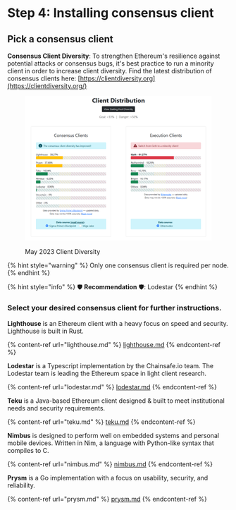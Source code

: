 # Step 4: Installing consensus client

## Pick a consensus client

**Consensus Client Diversity**: To strengthen Ethereum's resilience against potential attacks or consensus bugs, it's best practice to run a minority client in order to increase client diversity. Find the latest distribution of consensus clients here: [https://clientdiversity.org](https://clientdiversity.org/)

<figure><img src="../../../../../.gitbook/assets/clidiv.png" alt=""><figcaption><p>May 2023 Client Diversity</p></figcaption></figure>

{% hint style="warning" %}
Only one consensus client is required per node.
{% endhint %}

{% hint style="info" %}
:shield: **Recommendation** :shield:: Lodestar
{% endhint %}

### Select your desired consensus client for further instructions.

**Lighthouse** is an Ethereum client with a heavy focus on speed and security. Lighthouse is built in Rust.

{% content-ref url="lighthouse.md" %}
[lighthouse.md](lighthouse.md)
{% endcontent-ref %}

**Lodestar** is a Typescript implementation by the Chainsafe.io team. The Lodestar team is leading the Ethereum space in light client research.

{% content-ref url="lodestar.md" %}
[lodestar.md](lodestar.md)
{% endcontent-ref %}

**Teku** is a Java-based Ethereum client designed & built to meet institutional needs and security requirements.

{% content-ref url="teku.md" %}
[teku.md](teku.md)
{% endcontent-ref %}

**Nimbus** is designed to perform well on embedded systems and personal mobile devices. Written in Nim, a language with Python-like syntax that compiles to C.

{% content-ref url="nimbus.md" %}
[nimbus.md](nimbus.md)
{% endcontent-ref %}

**Prysm** is a Go implementation with a focus on usability, security, and reliability.

{% content-ref url="prysm.md" %}
[prysm.md](prysm.md)
{% endcontent-ref %}
